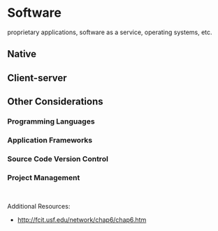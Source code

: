 # Software

proprietary applications, software as a service, operating systems, etc.

## Native

## Client-server





## Other Considerations

### Programming Languages


### Application Frameworks

### Source Code Version Control

### Project Management




<br>

Additional Resources:

 + http://fcit.usf.edu/network/chap6/chap6.htm
